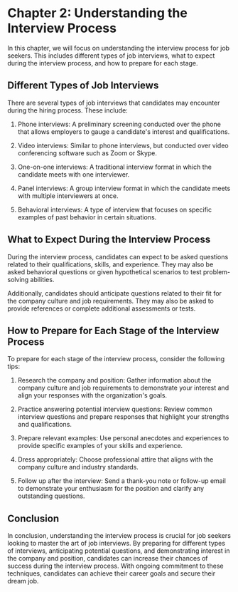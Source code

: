 Chapter 2: Understanding the Interview Process
==============================================

In this chapter, we will focus on understanding the interview process for job seekers. This includes different types of job interviews, what to expect during the interview process, and how to prepare for each stage.

Different Types of Job Interviews
---------------------------------

There are several types of job interviews that candidates may encounter during the hiring process. These include:

1. Phone interviews: A preliminary screening conducted over the phone that allows employers to gauge a candidate's interest and qualifications.

2. Video interviews: Similar to phone interviews, but conducted over video conferencing software such as Zoom or Skype.

3. One-on-one interviews: A traditional interview format in which the candidate meets with one interviewer.

4. Panel interviews: A group interview format in which the candidate meets with multiple interviewers at once.

5. Behavioral interviews: A type of interview that focuses on specific examples of past behavior in certain situations.

What to Expect During the Interview Process
-------------------------------------------

During the interview process, candidates can expect to be asked questions related to their qualifications, skills, and experience. They may also be asked behavioral questions or given hypothetical scenarios to test problem-solving abilities.

Additionally, candidates should anticipate questions related to their fit for the company culture and job requirements. They may also be asked to provide references or complete additional assessments or tests.

How to Prepare for Each Stage of the Interview Process
------------------------------------------------------

To prepare for each stage of the interview process, consider the following tips:

1. Research the company and position: Gather information about the company culture and job requirements to demonstrate your interest and align your responses with the organization's goals.

2. Practice answering potential interview questions: Review common interview questions and prepare responses that highlight your strengths and qualifications.

3. Prepare relevant examples: Use personal anecdotes and experiences to provide specific examples of your skills and experience.

4. Dress appropriately: Choose professional attire that aligns with the company culture and industry standards.

5. Follow up after the interview: Send a thank-you note or follow-up email to demonstrate your enthusiasm for the position and clarify any outstanding questions.

Conclusion
----------

In conclusion, understanding the interview process is crucial for job seekers looking to master the art of job interviews. By preparing for different types of interviews, anticipating potential questions, and demonstrating interest in the company and position, candidates can increase their chances of success during the interview process. With ongoing commitment to these techniques, candidates can achieve their career goals and secure their dream job.
